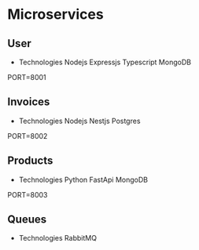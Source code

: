 # Microservices

## User

- Technologies
Nodejs
Expressjs
Typescript
MongoDB

PORT=8001


## Invoices

- Technologies
Nodejs
Nestjs
Postgres

PORT=8002

## Products

- Technologies
Python
FastApi
MongoDB

PORT=8003

## Queues

- Technologies
RabbitMQ